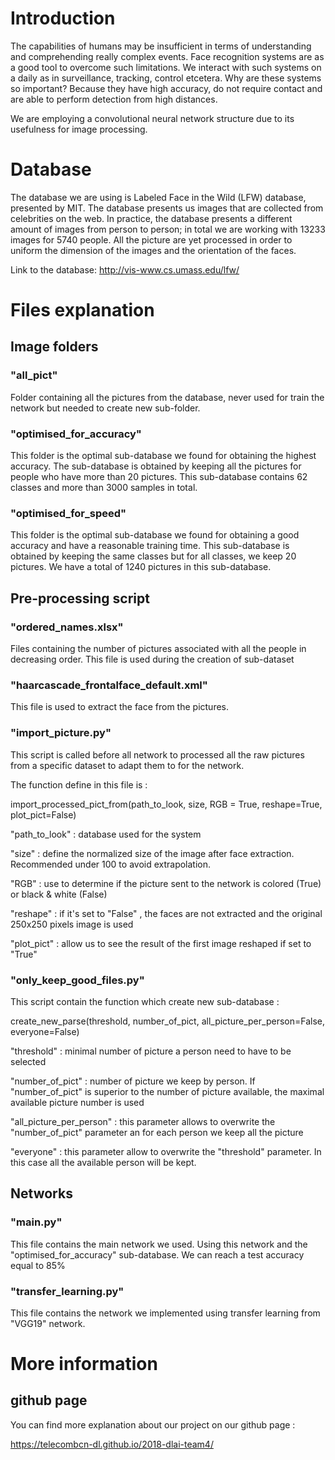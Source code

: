 # Introduction 

The capabilities of humans may be insufficient in terms of understanding and comprehending really complex events. Face recognition systems are as a good tool to overcome such limitations. We interact with such systems on a daily as in surveillance, tracking, control etcetera. Why are these systems so important? Because they have high accuracy, do not require contact and are able to perform detection from high distances.

We are employing a convolutional neural network structure due to its usefulness for image processing.

# Database

The database we are using is Labeled Face in the Wild (LFW) database, presented by MIT. The database presents us images that are collected from celebrities on the web. In practice, the database presents a different amount of images from person to person; in total we are working with 13233 images for 5740 people.
All the picture are yet processed in order to uniform the dimension of the images and the orientation of the faces.

Link to the database: http://vis-www.cs.umass.edu/lfw/


# Files explanation

## Image folders 

### "all_pict" 

Folder containing all the pictures from the database, never used for train the network but needed to create new sub-folder.

### "optimised_for_accuracy"

This folder is the optimal sub-database we found for obtaining the highest accuracy. 
The sub-database is obtained by keeping all the pictures for people who have more than 20 pictures. 
This sub-database contains 62 classes and more than 3000 samples in total. 


### "optimised_for_speed"

This folder is the optimal sub-database we found for obtaining a good accuracy and have a reasonable training time. 
This sub-database is obtained by keeping the same classes but for all classes, we keep 20 pictures. We have a total of 1240 
pictures in this sub-database.

## Pre-processing script 

### "ordered_names.xlsx"

Files containing the number of pictures associated with all the people in decreasing order. This file is used during the
creation of sub-dataset

### "haarcascade_frontalface_default.xml"

This file is used to extract the face from the pictures. 

### "import_picture.py"

This script is called before all network to processed all the raw pictures from a specific dataset to adapt them to for the network.

The function define in this file is : 

import_processed_pict_from(path_to_look, size, RGB = True, reshape=True, plot_pict=False)

"path_to_look" : database used for the system

"size" : define the normalized size of the image after face extraction. Recommended under 100 to avoid extrapolation. 

"RGB" : use to determine if the picture sent to the network is colored (True) or black & white (False)

"reshape" : if it's set to "False" , the faces are not extracted and the original 250x250 pixels image is used

"plot_pict" : allow us to see the result of the first image reshaped if set to "True"


### "only_keep_good_files.py"

This script contain the function which create new sub-database : 

create_new_parse(threshold, number_of_pict, all_picture_per_person=False, everyone=False) 

"threshold" : minimal number of picture a person need to have to be selected 

"number_of_pict" : number of picture we keep by person. If "number_of_pict" is superior to the number of picture available,
the maximal available picture number is used

"all_picture_per_person" : this parameter allows to overwrite the "number_of_pict" parameter an for each person we keep 
all the picture

"everyone" : this parameter allow to overwrite the "threshold" parameter. In this case all the available person will be kept. 


## Networks

### "main.py"

This file contains the main network we used. Using this network and the "optimised_for_accuracy" sub-database.
We can reach a test accuracy equal to 85%

### "transfer_learning.py"

This file contains the network we implemented using transfer learning from "VGG19" network. 



# More information 

## github page 

You can find more explanation about our project on our github page : 

https://telecombcn-dl.github.io/2018-dlai-team4/
